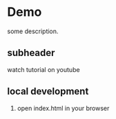 # Demo

some description.

## subheader
watch tutorial on youtube

## local development

1. open index.html in your browser

